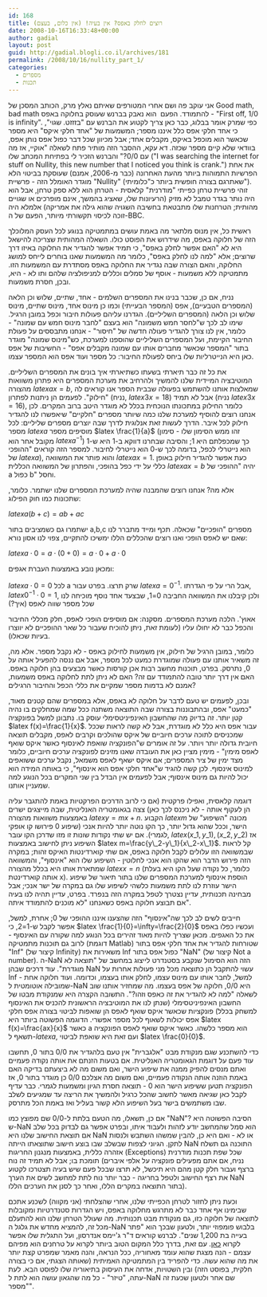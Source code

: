 ```yaml
---
id: 168
title: רוצים לחלק באפס? אין בעיה! (אין כלום, בעצם)
date: 2008-10-16T16:33:48+00:00
author: gadial
layout: post
guid: http://gadial.blogli.co.il/archives/181
permalink: /2008/10/16/nullity_part_1/
categories:
  - מספרים
  - תכנות
---
```

אני עוקב פה ושם אחרי המטורפים שאיתם נאלץ מרק, הכותב המסכן של Good math, bad math להתמודד. הפעם  הוא נאבק בברנש שעוסק בחלוקה באפס - "First off, 1/0 is infinity". כפי שמרק אומר בבלוג, כבר כאן צריך לקטוע את הברנש עם "בזזזט. שגוי", כי אחד חלקי אפס כלל איננו מספר; המשמעות של "אחד חלקי איקס" היא מספר שכאשר הוא מוכפל באיקס, מקבלים אחד; אבל מכיוון שכל דבר כפול אפס נותן אפס, בוודאי שלא קיים מספר שכזה. דא עקא, ההסבר הזה מותיר פתח לשאלה "אוקיי, אז מה עם 0/0?" והברנש הזכיר לי בפתיחת המכתב שלו ("I was searching the internet for stuff on Nullity, this new number that I noticed you think is crank.") את אחת הפרשיות התמוהות ביותר מהעת האחרונה (כבר מ-2006, אמנם) שעוסקת בביטוי הלא מוגדר האומלל הזה - פרשיית "Nullity" (שאתרגם בצורה חופשית ביותר כ"כלומיתי"). זוהי פרשיית טרחן כפייתי "מודרנית" קלאסית - הטרחן הוא ללא ספק טרחן, אבל הוא היה נותר בגדר טמבל לא מזיק (הרעיונות שלו, שאציג בהמשך, אינם מופרכים או שגויים מהותית; הטרחנות שלו מתבטאת בחשיבה השגויה שהוא גילה את אמריקה) אלמלא היה זוכה לכיסוי תקשורתי מיותר, הפעם של ה-BBC.

ראשית כל, אין מנוס מלתאר מה באמת עושים במתמטיקה בנוגע לכל העסק המלוכלך הזה של חלוקה באפס, מה שידרוש את הפוסט כולו. השאלה המהותית שצריכה להישאל היא לא "האם אפשר לחלק באפס", כי תמיד אפשר להגדיר את החלוקה באיזו דרך שרוצים; אלא "למה לנו לחלק באפס", כלומר מה המשמעות שאנו בוחרים לייחס למושג החלוקה, והאם הצורה שבה נגדיר את החלוקה באפס מסתדרת עם המשמעות הזו. מתמטיקה ללא משמעות - אוסף של סמלים וכללים למניפולציה שלהם ותו לא - היא, ובכן, חסרת משמעות.

נניח, אם כן, שכבר בנינו את המספרים השלמים - אחד, שתיים, שלוש וכן הלאה (המספרים הטבעיים), אפס (המספר הבעייתי) וכמו כן מינוס אחד, מינוס שתיים, מינוס שלוש וכן הלאה (המספרים השליליים). הגדרנו עליהם פעולות חיבור וכפל במובן הרגיל. שימו לב לכך ש"לחסר חמש משמונה" הוא בעצם "לחבר מינוס חמש עם שמונה" - כלומר, אין לנו צורך להגדיר פעולה חדשה של "חיסור" - אנחנו מתבססים על פעולת החיבור הקיימת, ועל המספרים השליליים שהוספנו למערכת, כש"מינוס שמונה" מוגדר בתור "המספר שכאשר מחברים אותו עם שמונה מקבלים אפס" - החשיבות של אפס כאן היא הנייטרליות שלו ביחס לפעולת החיבור: כל מספר ועוד אפס הוא המספר עצמו.

את כל זה כבר תיארתי בשעתו כשתיארתי איך בונים את המספרים השליליים. המוטיבציה המיידית שלנו להמשיך ולהרחיב את מערכת המספרים היא פתרון משוואות מהצורה $latex ax=b$, שמאלצות אותנו להשתמש בפעולה שבבית הספר אנו קוראים לה "חילוק". לפעמים הן ניתנות לפתרון (נניח, $latex 3x=18$) אבל לא תמיד (נניח $latex 3x=16$), כלומר החילוק במתכונתו הנוכחית בכלל לא מוגדר היטב ברוב המקרים. לכן אנחנו רוצים להוסיף למערכת שלנו כמה שיותר מספרים "חלקיים" שיאפשרו לנו להגדיר חילוק לכל איבר. הדרך לעשות זאת אנלוגית לדרך שבה יוצרים מספרים שליליים: לכל מספר $latex a$ מוסיפים מספר $latex \frac{1}{a}$ (זהו ממש הסימון שלו - סימון מקובל אחר הוא $latex a^{-1}$) כך שמכפלתם היא 1; והסיבה שבחרנו דווקא ב-1 היא ש-1 הוא נייטרלי לכפל, בדומה לכך ש-0 הוא נייטרלי לחיבור. למספר הזה קוראים "ההופכי של $latex a$), והוא פותר את המשוואה $latex ax=1$. כעת אפשר להגדיר חילוק באופן כללי על ידי כפל בהופכי, והפתרון של המשוואה הכללית $latex ax=b$ יהיה "ההופכי של a כפול b" וחסל.

אלא מה? אנחנו רוצים שהמבנה שהיה למערכת המספרים שלנו ישתמר. כלומר, שתכונות כמו חוק הפילוג:

$latex a(b+c)=ab+ac$

ישתמרו גם כשמציבים בתור a,b,c מספרים "הופכיים" שכאלה. תכף ומייד מתברר לנו שאם יש לאפס הופכי ואנו רוצים שהכללים הללו ימשיכו להתקיים, צפוי לנו אסון נורא:

$latex a\cdot 0=a\cdot (0+0)=a\cdot 0+a\cdot 0$

ומכאן נובע באמצעות העברת אגפים:

$latex a\cdot 0=0$ לכל a שרק תרצו. בפרט עבור $latex a=0^{-1}$. אבל הרי על פי הגדרתו, $latex 0^{-1}\cdot 0=1$, ולכן קיבלנו את המשוואה החביבה 0=1, שבצעד אחד נוסף מוכיחה לנו שכל מספר שווה לאפס (איך?)

אאוץ'. הלכה מערכת המספרים. מסקנה: אם מוסיפים הופכי לאפס, חלק מכללי החיבור והכפל כבר לא יחולו עליו (לעומת זאת, ניתן להוכיח שעבור כל שאר ההופכיים לא יווצרו בעיות שכאלו).

כלומר, במובן הרגיל של חילוק, אין משמעות לחילוק באפס - לא נקבל מספר. אלא מה, זה משאיר אותנו עם פעולה שמוגדרת כמעט לכל מספר, אבל אם ננסה להפעיל אותה על 0, נתרסק. בפרט, תוכנות מחשב רבות אכן קורסות כאשר מבצעים בהן חלוקה באפס. האם אין דרך יותר טובה להתמודד עם זה? האם לא ניתן לתת לחלוקה באפס משמעות, אמנם לא בדמות מספר שמקיים את כללי הכפל והחיבור הרגילים?

ובכן, לפעמים יש טעם לדבר על חלוקה לא באפס, אלא במספרים שהם קטנים מאוד, "כמעט" אפס, ובהתבוננות בצורה שבה התוצאה משתנה ככל שמה שמחלקים בו נהיה קטן יותר. זה בדיוק מה שהחשבון האינפיניטסימלי עוסק בו. נתבונן למשל בפונקציה $latex f(x)=\frac{1}{x}$. עבור אפס היא כלל לא מוגדרת, אבל לא קשה לראות שככל שמכניסים לתוכה ערכים חיוביים של איקס שהולכים וקרבים לאפס, מקבלים תוצאה חיובית גדולה יותר ויותר. על זה אומרים ש"הפונקציה שואפת לאינסוף כאשר איקס שואף לאפס מימין" - מימין מציין כאן את העובדה שאנו מזינים לפונקציה ערכים חיוביים, כלומר מצד ימין של ציר המספרים; אם איקס ישאף לאפס משמאל, נקבל ערכים ששואפים למינוס אינסוף. לכן קשה להגיד ש"אחד חלקי אפס הוא אינסוף", כי באותה המידה הוא יכול להיות גם מינוס אינסוף; אבל לפעמים אין הבדל בין שני המקרים בכל הנוגע למה שמעניין אותנו.

דוגמה קלאסית, ואפילו פרקטית (אם כי לרוב הדרכים הפרקטיות באמת להתגבר עליה הן לעקוף אותה - לא ניכנס לכך כאן) צצה בגאומטריה האנליטית, שבה מייצגים ישרים באמצעות משוואות מהצורה $latex y=mx+n$. הקבוע $latex m$ מכונה "השיפוע" של הישר, וככל שהוא גדול יותר, כך הקו נוטה יותר להיות אנכי (שיפוע 0 פירושו קו אופקי לגמרי). אם יש שתי נקודות שונות זו מזו שדרכן הקו עובר, $latex (x\_1,y\_1),(x\_2,y\_2)$ אז השיפוע ניתן לחישוב באמצעות $latex m=\frac{y\_2-y\_1}{x\_2-x\_1}$. קל לראות שבמשוואה הזו עלולים לקבל חלוקה באפס, אם שתי קוארדינטות האיקס זהות; במקרה הזה פירוש הדבר הוא שהקו הוא אנכי לחלוטין - השיפוע שלו הוא "אינסוף", והמשוואה שמתארת אותו היא בכלל מהצורה $latex x=n$ (כלומר, כל נקודה שעל הקו היא בעלת אותה קוארדינטת x). הוספת אינסוף למערכת המספרים שלנו בתור תיאור של שיפוע הישר עוזרת לנו לתת משמעות כלשהי לשיפוע שלו גם במקרה של ישר אנכי; אבל מבחינה תכנותית, עדיין נצטרך לטפל במקרה הזה בנפרד. בפרט, עדיין תהיה לנו בעיה אם תבוצע חלוקה באפס כשאנחנו "לא מוכנים להתמודד איתה".

חייבים לשים לב לכך שה"אינסוף" הזה שהצענו איננו ההופכי של 0; אחרת, למשל, אפשר לקבל ש-1=2, כי $latex \frac{1}{0}=\infty=\frac{2}{0}$ ועכשיו כפלו באפס את כל האגפים. מכאן שצריך להיות מאוד זהירים בכל הנוגע למה שקורה עם האינסוף - לרוב גם תוכנות מתמטיקה (דוגמת Matlab) שטורחות להגדיר את אחד חלקי אפס בתור "Inf" (קיצור של Infinity) משאירות את Inf כפול אפס בתור "NaN" (קיצור של Not a number). ה-NaN הזה הוא הסימול שנקבע בסטנדרט לייצוג במחשב של "תוצאה לא מוגדרת". עוד דרכים שבהן NaN עשוי להתקבל הן כתוצאה מכל מני פעולות אחרות על Inf - למשל, לחבר אותו עם מינוס עצמו, לחלק אותו בעצמו, וכדומה. ועוד חלוקה אחת שמובילה אוטומטית ל-NaN היא 0/0, חלוקה של אפס בעצמו. מה שמחזיר אותנו שוב לשאלה "למה לא להגדיר את זה כאפס וזהו?". התשובה הקצרה היא שמנקודת מבטו של החשבון האינפיניטסימלי (שנתן לנו את המוטיבציה הראשונית להכניס את האינסוף למשחק בכלל) פונקציות שכאשר איקס שואף לאפס הן שואפות לביטוי בצורה אפס חלקי אפס יכולות לשאוף לכל מספר אפשרי. הדוגמה הפשוטה ביותר היא $latex f(x)=\frac{ax}{x}$ כאשר a הוא מספר כלשהו. כאשר איקס שואף לאפס הפונקציה תשאף ל-$latex a$, ועם זאת היא שואפת לביטוי $latex \frac{0}{0}$.

כדי להשתכנע שגם מנקודת מבט "אלגברית" אין טעם בלהגדיר את 0/0 בתור 0, תחשבו עוד פעם על דוגמת הגאומטריה האנליטית. אם בטעות הזנתם את אותה נקודה פעמיים ואתם מנסים להפיק ממנה את שיפוע הישר, ואם משום מה לא ביצעתם בדיקה האם באמת הוזנה אותה הנקודה פעמיים, ואם משום מה אצלכם 0/0 כן מוגדר בתור 0, אז הפונקציה תטען ששיפוע הישר הוא 0 - תוצאה חסרת הגיון ומשמעות לגמרי. כבר עדיף לקבל כאן שגיאה מאשר לחשוב שהכל כרגיל ולהמשיך את הריצה עד שמגיעים לשלב שבו משתמשים בישר בעל השיפוע הלא קשור בעליל ואז באמת הכל מתרסק.

אם כן, תשאלו, מה הטעם בלתת ל-0/0 שם מפוצץ כמו "NaN"? הסיבה הפשוטה היא ש-NaN הוא סמל שהמחשב יודע לזהות ולעבוד איתו, ובפרט אפשר גם לבדוק בכל שלב אם תוצאת החישוב שלנו היא NaN או לא - ואם היא כן, להבין שמשהו השתבש ולנסות לתקן. הגיוני לצפות שבשלב שבו בוצע חישוב שתוצאתו הייתה NaN התוכנה גם תשלח אזהרה כללית, באמצעות מנגנון החריגות (Exceptions) שכל שפת תכנות מודרנית תומכת בו; אבל לא תמיד זה נוח (נניח, אם אתם מפעילים פונקציה על אלפי איברים ברצף ועבור חלק קטן מהם היא תיכשל, לא תרצו שבכל פעם שיש בעיה תצטרכו לקטוע את רצף החישוב ולטפל בחריגה - כבר יותר נוח לתת למחשב לשים את הערך NaN בתור התוצאה במקרים הללו, ואחר כך לסנן את הערכים הללו).

וכעת ניתן לחזור לטרחן הכפייתי שלנו, אחרי שהצלחתי (אני מקווה) לשכנע אתכם שבימינו אף אחד כבר לא מתרגש מחלוקה באפס, ויש הגדרות סטנדרטיות ומקובלות לתוצאה של חלוקה כזו, גם מנקודת מבט תכנותית. מה שעולל הטרחן שלנו הוא להתעלם מכל זה, להמציא מחדש את גלגל ה-NaN בלבוש פומפוזי יותר, ולטעון שבכך הוא "פתר בעייה בת 1,200 שנים". לברנש קוראים ד"ר ג'יימס אנדרסון, ועל התגלית שלו אפשר לקרוא [כאן](http://www.bbc.co.uk/berkshire/content/articles/2006/12/06/divide_zero_feature.shtml). עם זאת, בדרך כלל המקום הטוב ביותר לקרוא על טרחנים הוא מפיהם עצמם - הנה מצגת שהוא עומד מאחוריה, ככל הנראה, והנה מאמר שמפרט קצת יותר את מה שהוא עשה. כדי להפריד בין המתמטיקה האמיתית (שאותה הצגתי, אם כי בצורה חלקית, בפוסט הזה) ובין השטויות, אדחה את העיסוק בתיאוריה שלו לפוסט הבא. לעת עתה, "טיזר" - כל מה שהגאון עושה הוא לתת ל-NaN שם אחר ולטעון שכעת זה "מספר".